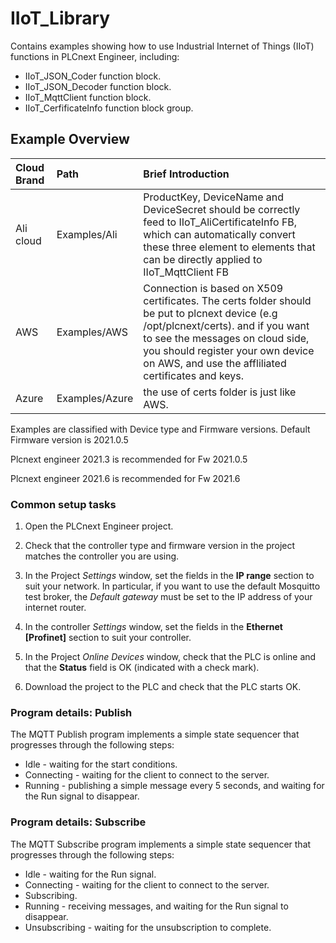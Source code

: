 # IIoT_Library

Contains examples showing how to use Industrial Internet of Things (IIoT) functions in PLCnext Engineer, including:

- IIoT_JSON_Coder function block.
- IIoT_JSON_Decoder function block.
- IIoT_MqttClient function block.
- IIoT_CerfificateInfo function block group.

## Example Overview

| Cloud Brand | Path           | Brief Introduction                                           |
| :---------- | :------------- | :----------------------------------------------------------- |
| Ali cloud   | Examples/Ali   | ProductKey, DeviceName and DeviceSecret should be correctly feed to IIoT_AliCertificateInfo FB, which can automatically convert these three element to elements that can be directly applied to IIoT_MqttClient FB |
| AWS         | Examples/AWS   | Connection is based on X509 certificates. The certs folder should be put to plcnext device (e.g /opt/plcnext/certs). and if you want to see the messages on cloud side, you should register your own device on AWS, and use the affliliated certificates and keys. |
| Azure       | Examples/Azure | the use of certs folder is just like AWS.                    |

Examples are classified with Device type and Firmware versions. Default Firmware version is 2021.0.5

Plcnext engineer 2021.3 is recommended for Fw 2021.0.5

Plcnext engineer 2021.6 is recommended for Fw 2021.6

### Common setup tasks

1. Open the PLCnext Engineer project.

1. Check that the controller type and firmware version in the project matches the controller you are using. 

1. In the Project *Settings* window, set the fields in the **IP range** section to suit your network. In particular, if you want to use the default Mosquitto test broker, the *Default gateway* must be set to the IP address of your internet router.

1. In the controller *Settings* window, set the fields in the **Ethernet [Profinet]** section to suit your controller.

1. In the Project *Online Devices* window, check that the PLC is online and that the **Status** field is OK (indicated with a check mark).

1. Download the project to the PLC and check that the PLC starts OK.

### Program details: Publish

The MQTT Publish program implements a simple state sequencer that progresses through the following steps:

   * Idle - waiting for the start conditions.
   * Connecting - waiting for the client to connect to the server.
   * Running - publishing a simple message every 5 seconds, and waiting for the Run signal to disappear.

### Program details: Subscribe

The MQTT Subscribe program implements a simple state sequencer that progresses through the following steps:

   * Idle - waiting for the Run signal.
   * Connecting - waiting for the client to connect to the server.
   * Subscribing.
   * Running - receiving messages, and waiting for the Run signal to disappear.
   * Unsubscribing - waiting for the unsubscription to complete.
